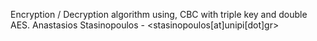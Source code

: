 Encryption / Decryption algorithm using, CBC with triple key and double AES.
Anastasios Stasinopoulos - <stasinopoulos[at]unipi[dot]gr>

